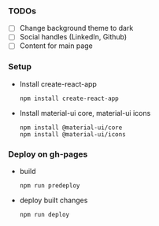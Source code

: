 ### TODOs
- [ ] Change background theme to dark
- [ ] Social handles (LinkedIn, Github)
- [ ] Content for main page

### Setup
* Install create-react-app
    ```
    npm install create-react-app
    ```

* Install material-ui core, material-ui icons
    ```
    npm install @material-ui/core
    npm install @material-ui/icons
    ```


### Deploy on gh-pages
* build
    ```
    npm run predeploy
    ```

* deploy built changes
    ```
    npm run deploy
    ```
